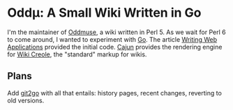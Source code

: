 # Oddµ: A Small Wiki Written in Go

I'm the maintainer of [Oddmuse](http://oddmuse.org/), a wiki written
in Perl 5. As we wait for Perl 6 to come around, I wanted to
experiment with [Go](https://golang.org/). The article
[Writing Web Applications](https://golang.org/doc/articles/wiki/)
provided the initial code. [Cajun](https://github.com/m4tty/cajun)
provides the rendering engine for
[Wiki Creole](http://www.wikicreole.org/), the "standard" markup for
wikis.

## Plans

Add [git2go](https://github.com/libgit2/git2go) with all that entails:
history pages, recent changes, reverting to old versions.
